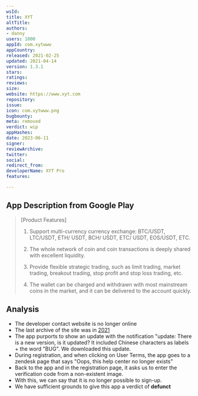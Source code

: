 ```yaml
---
wsId: 
title: XYT
altTitle: 
authors:
- danny
users: 1000
appId: com.xytwww
appCountry: 
released: 2021-02-25
updated: 2021-04-14
version: 1.3.1
stars: 
ratings: 
reviews: 
size: 
website: https://www.xyt.com
repository: 
issue: 
icon: com.xytwww.png
bugbounty: 
meta: removed
verdict: wip
appHashes: 
date: 2023-06-11
signer: 
reviewArchive: 
twitter: 
social: 
redirect_from: 
developerName: XYT Pro
features: 

---
```


## App Description from Google Play

> [Product Features]
>
> 1. Support multi-currency currency exchange: BTC/USDT, LTC/USDT, ETH/ USDT, BCH/ USDT, ETC/ USDT, EOS/USDT, ETC.
>
> 2. The whole network of coin and coin transactions is deeply shared with excellent liquidity.
>
> 3. Provide flexible strategic trading, such as limit trading, market trading, breakout trading, stop profit and stop loss trading, etc.
>
> 4. The wallet can be charged and withdrawn with most mainstream coins in the market, and it can be delivered to the account quickly. 

## Analysis 

- The developer contact website is no longer online 
- The last archive of the site was in [2021](https://web.archive.org/web/20210624081537/https://www.xyt.com/)
- The app purports to show an update with the notification "update: There is a new version, is it updated? It included Chinese characters as labels + the word "BUG". We downloaded this update. 
- During registration, and when clicking on User Terms, the app goes to a zendesk page that says "Oops, this help center no longer exists"
- Back to the app and in the registration page, it asks us to enter the verification code from a non-existent image. 
- With this, we can say that it is no longer possible to sign-up. 
- We have sufficient grounds to give this app a verdict of **defunct**